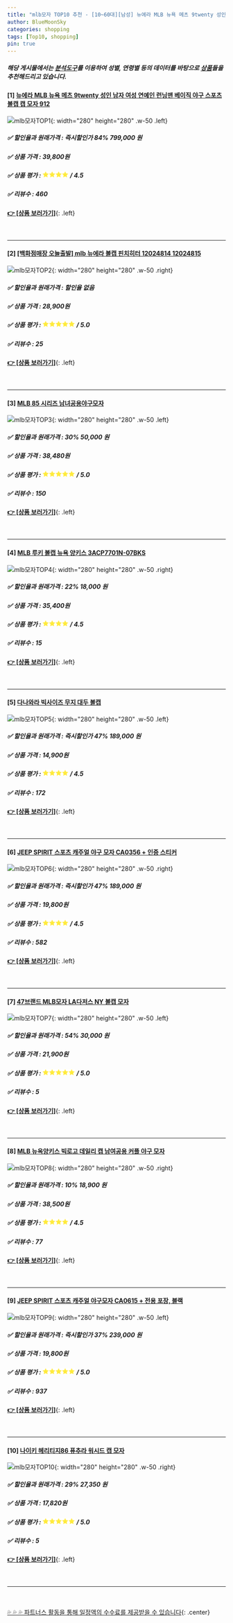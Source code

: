 ```yaml
---
title: "mlb모자 TOP10 추천 - [10~60대][남성] 뉴에라 MLB 뉴욕 메츠 9twenty 성인 남자 여성 연예인 런닝맨 베이직 야구 스포츠 볼캡 캡 모자 912"
author: BlueMoonSky
categories: shopping
tags: [Top10, shopping]
pin: true
---
```


##### 해당 게시물에서는 [**분석도구**](https://itemscout.io/)를 이용하여 **성별**, **연령별** 등의 데이터를 바탕으로 [**상품**](https://link.coupang.com/a/baae76)들을 추천해드리고 있습니다.

#### [1] [뉴에라 MLB 뉴욕 메츠 9twenty 성인 남자 여성 연예인 런닝맨 베이직 야구 스포츠 볼캡 캡 모자 912](https://link.coupang.com/re/AFFSDP?lptag=AF5964186&subid=bluemoonsky6999&pageKey=4840470058&traceid=V0-153&itemId=6255392296&vendorItemId=73551101768)
![mlb모자TOP1](https://thumbnail6.coupangcdn.com/thumbnails/remote/230x230ex/image/vendor_inventory/fdc3/cfe949912316b952ac59f31b2984f5bce438d89bba96767a5ed631ed5cf0.jpg){: width="280" height="280" .w-50 .left}
##### ✅ 할인율과 원래가격 : 즉시할인가 84%  799,000   원
##### ✅ 상품 가격 : 39,800원
##### ✅ 상품 평가 : <img class="star" width="15" alt="star" src="/assets/img/free-icon-star.png"><img class="star" width="15" alt="star" src="/assets/img/free-icon-star.png"><img class="star" width="15" alt="star" src="/assets/img/free-icon-star.png"><img class="star" width="15" alt="star" src="/assets/img/free-icon-star.png"> / 4.5
##### ✅ 리뷰수 : 460
[**👉  [상품 보러가기]**](https://link.coupang.com/re/AFFSDP?lptag=AF5964186&subid=bluemoonsky6999&pageKey=4840470058&traceid=V0-153&itemId=6255392296&vendorItemId=73551101768){: .left}
<br>
<br>
<br>

***

#### [2] [[백화점매장 오늘출발] mlb 뉴에라 볼캡 핀치히터 12024814 12024815](https://link.coupang.com/re/AFFSDP?lptag=AF5964186&subid=bluemoonsky6999&pageKey=7350130278&traceid=V0-153&itemId=18912228885&vendorItemId=86039592157)
![mlb모자TOP2](https://thumbnail6.coupangcdn.com/thumbnails/remote/230x230ex/image/vendor_inventory/82ad/631440f6dcc38bf344141f849a79a1bea233697e6b830866e9ebe88e9b3f.jpg){: width="280" height="280" .w-50 .right}
##### ✅ 할인율과 원래가격 : 할인율 없음
##### ✅ 상품 가격 : 28,900원
##### ✅ 상품 평가 : <img class="star" width="15" alt="star" src="/assets/img/free-icon-star.png"><img class="star" width="15" alt="star" src="/assets/img/free-icon-star.png"><img class="star" width="15" alt="star" src="/assets/img/free-icon-star.png"><img class="star" width="15" alt="star" src="/assets/img/free-icon-star.png"><img class="star" width="15" alt="star" src="/assets/img/free-icon-star.png"> / 5.0
##### ✅ 리뷰수 : 25
[**👉  [상품 보러가기]**](https://link.coupang.com/re/AFFSDP?lptag=AF5964186&subid=bluemoonsky6999&pageKey=7350130278&traceid=V0-153&itemId=18912228885&vendorItemId=86039592157){: .left}
<br>
<br>
<br>

***

#### [3] [MLB 85 시리즈 남녀공용야구모자](https://link.coupang.com/re/AFFSDP?lptag=AF5964186&subid=bluemoonsky6999&pageKey=6292874411&traceid=V0-153&itemId=12972831263&vendorItemId=80236826953)
![mlb모자TOP3](https://thumbnail7.coupangcdn.com/thumbnails/remote/230x230ex/image/vendor_inventory/2070/a4728e2eaf04c88db7412806e6bdec58acbb0aafad06b0c4252d356f2464.JPG){: width="280" height="280" .w-50 .left}
##### ✅ 할인율과 원래가격 : 30%  50,000   원
##### ✅ 상품 가격 : 38,480원
##### ✅ 상품 평가 : <img class="star" width="15" alt="star" src="/assets/img/free-icon-star.png"><img class="star" width="15" alt="star" src="/assets/img/free-icon-star.png"><img class="star" width="15" alt="star" src="/assets/img/free-icon-star.png"><img class="star" width="15" alt="star" src="/assets/img/free-icon-star.png"><img class="star" width="15" alt="star" src="/assets/img/free-icon-star.png"> / 5.0
##### ✅ 리뷰수 : 150
[**👉  [상품 보러가기]**](https://link.coupang.com/re/AFFSDP?lptag=AF5964186&subid=bluemoonsky6999&pageKey=6292874411&traceid=V0-153&itemId=12972831263&vendorItemId=80236826953){: .left}
<br>
<br>
<br>

***

#### [4] [MLB 루키 볼캡 뉴욕 양키스 3ACP7701N-07BKS](https://link.coupang.com/re/AFFSDP?lptag=AF5964186&subid=bluemoonsky6999&pageKey=6475165724&traceid=V0-153&itemId=14150126303&vendorItemId=71183017543)
![mlb모자TOP4](https://thumbnail10.coupangcdn.com/thumbnails/remote/230x230ex/image/vendor_inventory/a8b7/2797184b5bd427f7b637956634d3789167814d756cea368eed5ad162e37c.jpg){: width="280" height="280" .w-50 .right}
##### ✅ 할인율과 원래가격 : 22%  18,000   원
##### ✅ 상품 가격 : 35,400원
##### ✅ 상품 평가 : <img class="star" width="15" alt="star" src="/assets/img/free-icon-star.png"><img class="star" width="15" alt="star" src="/assets/img/free-icon-star.png"><img class="star" width="15" alt="star" src="/assets/img/free-icon-star.png"><img class="star" width="15" alt="star" src="/assets/img/free-icon-star.png"> / 4.5
##### ✅ 리뷰수 : 15
[**👉  [상품 보러가기]**](https://link.coupang.com/re/AFFSDP?lptag=AF5964186&subid=bluemoonsky6999&pageKey=6475165724&traceid=V0-153&itemId=14150126303&vendorItemId=71183017543){: .left}
<br>
<br>
<br>

***

#### [5] [다나와라 빅사이즈 무지 대두 볼캡](https://link.coupang.com/re/AFFSDP?lptag=AF5964186&subid=bluemoonsky6999&pageKey=6410911322&traceid=V0-153&itemId=13747982819&vendorItemId=83394287517)
![mlb모자TOP5](https://thumbnail10.coupangcdn.com/thumbnails/remote/230x230ex/image/vendor_inventory/8838/b6d365ce70a40ce98f6172351c5f85850506bb3b5fce9a755ed3624699be.jpg){: width="280" height="280" .w-50 .left}
##### ✅ 할인율과 원래가격 : 즉시할인가 47%  189,000   원
##### ✅ 상품 가격 : 14,900원
##### ✅ 상품 평가 : <img class="star" width="15" alt="star" src="/assets/img/free-icon-star.png"><img class="star" width="15" alt="star" src="/assets/img/free-icon-star.png"><img class="star" width="15" alt="star" src="/assets/img/free-icon-star.png"><img class="star" width="15" alt="star" src="/assets/img/free-icon-star.png"> / 4.5
##### ✅ 리뷰수 : 172
[**👉  [상품 보러가기]**](https://link.coupang.com/re/AFFSDP?lptag=AF5964186&subid=bluemoonsky6999&pageKey=6410911322&traceid=V0-153&itemId=13747982819&vendorItemId=83394287517){: .left}
<br>
<br>
<br>

***

#### [6] [JEEP SPIRIT 스포츠 캐주얼 야구 모자 CA0356 + 인증 스티커](https://link.coupang.com/re/AFFSDP?lptag=AF5964186&subid=bluemoonsky6999&pageKey=7276969801&traceid=V0-153&itemId=18571001558&vendorItemId=85114170898)
![mlb모자TOP6](https://thumbnail9.coupangcdn.com/thumbnails/remote/230x230ex/image/vendor_inventory/0c5f/8d0dce605608beb7e4d4276d3468161ff38bad8cbdd542bacfca2608f167.jpg){: width="280" height="280" .w-50 .right}
##### ✅ 할인율과 원래가격 : 즉시할인가 47%  189,000   원
##### ✅ 상품 가격 : 19,800원
##### ✅ 상품 평가 : <img class="star" width="15" alt="star" src="/assets/img/free-icon-star.png"><img class="star" width="15" alt="star" src="/assets/img/free-icon-star.png"><img class="star" width="15" alt="star" src="/assets/img/free-icon-star.png"><img class="star" width="15" alt="star" src="/assets/img/free-icon-star.png"> / 4.5
##### ✅ 리뷰수 : 582
[**👉  [상품 보러가기]**](https://link.coupang.com/re/AFFSDP?lptag=AF5964186&subid=bluemoonsky6999&pageKey=7276969801&traceid=V0-153&itemId=18571001558&vendorItemId=85114170898){: .left}
<br>
<br>
<br>

***

#### [7] [47브랜드 MLB모자 LA다저스 NY 볼캡 모자](https://link.coupang.com/re/AFFSDP?lptag=AF5964186&subid=bluemoonsky6999&pageKey=7405204807&traceid=V0-153&itemId=19175285127&vendorItemId=86293326282)
![mlb모자TOP7](https://thumbnail8.coupangcdn.com/thumbnails/remote/230x230ex/image/vendor_inventory/fddb/20fd2460528cadc7e249f41179270f9ecdc8b41bae8a30c3c741be999169.jpg){: width="280" height="280" .w-50 .left}
##### ✅ 할인율과 원래가격 : 54%  30,000   원
##### ✅ 상품 가격 : 21,900원
##### ✅ 상품 평가 : <img class="star" width="15" alt="star" src="/assets/img/free-icon-star.png"><img class="star" width="15" alt="star" src="/assets/img/free-icon-star.png"><img class="star" width="15" alt="star" src="/assets/img/free-icon-star.png"><img class="star" width="15" alt="star" src="/assets/img/free-icon-star.png"><img class="star" width="15" alt="star" src="/assets/img/free-icon-star.png"> / 5.0
##### ✅ 리뷰수 : 5
[**👉  [상품 보러가기]**](https://link.coupang.com/re/AFFSDP?lptag=AF5964186&subid=bluemoonsky6999&pageKey=7405204807&traceid=V0-153&itemId=19175285127&vendorItemId=86293326282){: .left}
<br>
<br>
<br>

***

#### [8] [MLB 뉴옥양키스 빅로고 데일리 캡 남여공용 커플 야구 모자](https://link.coupang.com/re/AFFSDP?lptag=AF5964186&subid=bluemoonsky6999&pageKey=7487426770&traceid=V0-153&itemId=19572371958&vendorItemId=86680131551)
![mlb모자TOP8](https://thumbnail6.coupangcdn.com/thumbnails/remote/230x230ex/image/vendor_inventory/17b5/805cf123b93fae528859b7d4af137af6b032e9175ffa5dea0ad02cbd70da.png){: width="280" height="280" .w-50 .right}
##### ✅ 할인율과 원래가격 : 10%  18,900   원
##### ✅ 상품 가격 : 38,500원
##### ✅ 상품 평가 : <img class="star" width="15" alt="star" src="/assets/img/free-icon-star.png"><img class="star" width="15" alt="star" src="/assets/img/free-icon-star.png"><img class="star" width="15" alt="star" src="/assets/img/free-icon-star.png"><img class="star" width="15" alt="star" src="/assets/img/free-icon-star.png"> / 4.5
##### ✅ 리뷰수 : 77
[**👉  [상품 보러가기]**](https://link.coupang.com/re/AFFSDP?lptag=AF5964186&subid=bluemoonsky6999&pageKey=7487426770&traceid=V0-153&itemId=19572371958&vendorItemId=86680131551){: .left}
<br>
<br>
<br>

***

#### [9] [JEEP SPIRIT 스포츠 캐주얼 야구모자 CA0615 + 전용 포장, 블랙](https://link.coupang.com/re/AFFSDP?lptag=AF5964186&subid=bluemoonsky6999&pageKey=7251868201&traceid=V0-153&itemId=18448731458&vendorItemId=85589570000)
![mlb모자TOP9](https://thumbnail8.coupangcdn.com/thumbnails/remote/230x230ex/image/vendor_inventory/ed93/a906e61d989bf457e23d50891ba24f89dcb2f9f018ace0a9bb4489cdc9cd.jpg){: width="280" height="280" .w-50 .left}
##### ✅ 할인율과 원래가격 : 즉시할인가 37%  239,000   원
##### ✅ 상품 가격 : 19,800원
##### ✅ 상품 평가 : <img class="star" width="15" alt="star" src="/assets/img/free-icon-star.png"><img class="star" width="15" alt="star" src="/assets/img/free-icon-star.png"><img class="star" width="15" alt="star" src="/assets/img/free-icon-star.png"><img class="star" width="15" alt="star" src="/assets/img/free-icon-star.png"><img class="star" width="15" alt="star" src="/assets/img/free-icon-star.png"> / 5.0
##### ✅ 리뷰수 : 937
[**👉  [상품 보러가기]**](https://link.coupang.com/re/AFFSDP?lptag=AF5964186&subid=bluemoonsky6999&pageKey=7251868201&traceid=V0-153&itemId=18448731458&vendorItemId=85589570000){: .left}
<br>
<br>
<br>

***

#### [10] [나이키 헤리티지86 퓨추라 워시드 캡 모자](https://link.coupang.com/re/AFFSDP?lptag=AF5964186&subid=bluemoonsky6999&pageKey=6411102931&traceid=V0-153&itemId=13749103749&vendorItemId=86481946748)
![mlb모자TOP10](https://thumbnail6.coupangcdn.com/thumbnails/remote/230x230ex/image/vendor_inventory/f20e/de2082f22c2535eb511b60799d2ec4604b746762a984c29e93ad21a0ac23.png){: width="280" height="280" .w-50 .right}
##### ✅ 할인율과 원래가격 : 29%  27,350   원
##### ✅ 상품 가격 : 17,820원
##### ✅ 상품 평가 : <img class="star" width="15" alt="star" src="/assets/img/free-icon-star.png"><img class="star" width="15" alt="star" src="/assets/img/free-icon-star.png"><img class="star" width="15" alt="star" src="/assets/img/free-icon-star.png"><img class="star" width="15" alt="star" src="/assets/img/free-icon-star.png"><img class="star" width="15" alt="star" src="/assets/img/free-icon-star.png"> / 5.0
##### ✅ 리뷰수 : 5
[**👉  [상품 보러가기]**](https://link.coupang.com/re/AFFSDP?lptag=AF5964186&subid=bluemoonsky6999&pageKey=6411102931&traceid=V0-153&itemId=13749103749&vendorItemId=86481946748){: .left}
<br>
<br>
<br>

***
<br><br>[💦 💦 💦 파트너스 활동을 통해 일정액의 수수료를 제공받을 수 있습니다](https://link.coupang.com/a/baae76){: .center}